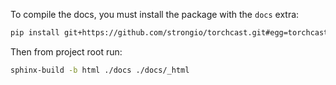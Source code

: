 To compile the docs, you must install the package with the `docs` extra:

```bash
pip install git+https://github.com/strongio/torchcast.git#egg=torchcast[docs]
```

Then from project root run:

```bash
sphinx-build -b html ./docs ./docs/_html
```